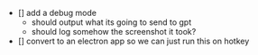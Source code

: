 - [] add a debug mode
    - should output what its going to send to gpt
    - should log somehow the screenshot it took?
- [] convert to an electron app so we can just run this on hotkey